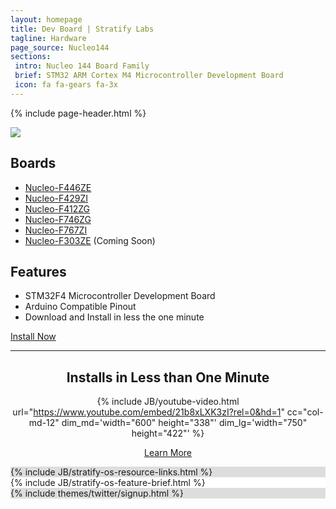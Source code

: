 ```yaml
---
layout: homepage
title: Dev Board | Stratify Labs
tagline: Hardware
page_source: Nucleo144
sections:
 intro: Nucleo 144 Board Family
 brief: STM32 ARM Cortex M4 Microcontroller Development Board
 icon: fa fa-gears fa-3x
---
```


{% include page-header.html %}

<div class="container">
<div class="row header_row">
<div class="col-md-5">

<img class="post_image" src="{{ BASE_PATH }}/images/nucleo-f446ze.png" />


</div>

<div class="col-md-7">


<h2>Boards</h2>

<ul>
    <li><a href="https://github.com/StratifyLabs/Nucleo-F446ZE" target="_blank">Nucleo-F446ZE</a></li>
    <li><a href="https://github.com/StratifyLabs/Nucleo-F429ZI" target="_blank">Nucleo-F429ZI</a></li>
    <li><a href="https://github.com/StratifyLabs/Nucleo-F412ZG" target="_blank">Nucleo-F412ZG</a></li>
    <li><a href="https://github.com/StratifyLabs/Nucleo-F746ZG" target="_blank">Nucleo-F746ZG</a></li>
    <li><a href="https://github.com/StratifyLabs/Nucleo-F767ZI" target="_blank">Nucleo-F767ZI</a></li>
    <li><a href="https://github.com/StratifyLabs/Nucleo-F303ZE" target="_blank">Nucleo-F303ZE</a> (Coming Soon)</li>
</ul>


<h2>Features</h2>

<ul>
<li>STM32F4 Microcontroller Development Board</li>
<li>Arduino Compatible Pinout</li>
<li>Download and Install in less the one minute</li>
</ul>

<a href="{{ BASE_URL }}/user%20guides/2018/02/10/Installing-StratifyOS-on-Nucleo-F446ZE/" class="btn btn-success btn-lg">Install Now</a>

</div>
</div>

<hr />
<center>
<h2>Installs in Less than One Minute</h2>

{% include JB/youtube-video.html
	url="https://www.youtube.com/embed/21b8xLXK3zI?rel=0&hd=1"
    cc="col-md-12"
	dim_md='width="600" height="338"'
	dim_lg='width="750" height="422"'
%}

<a href="{{ BASE_URL }}/user%20guides/2018/02/10/Installing-StratifyOS-on-Nucleo-F446ZE/" class="btn btn-success btn-lg">Learn More</a>
</center>

<p> </p>

</div>

<div style="background: #ddd; height: auto">
  {% include JB/stratify-os-resource-links.html %}
</div>

<div style="background: #fff; height: auto">
  {% include JB/stratify-os-feature-brief.html %}
</div>




<div style="background: #ddd;">
	<div class="container">
		{% include themes/twitter/signup.html %}
	</div>
</div>
